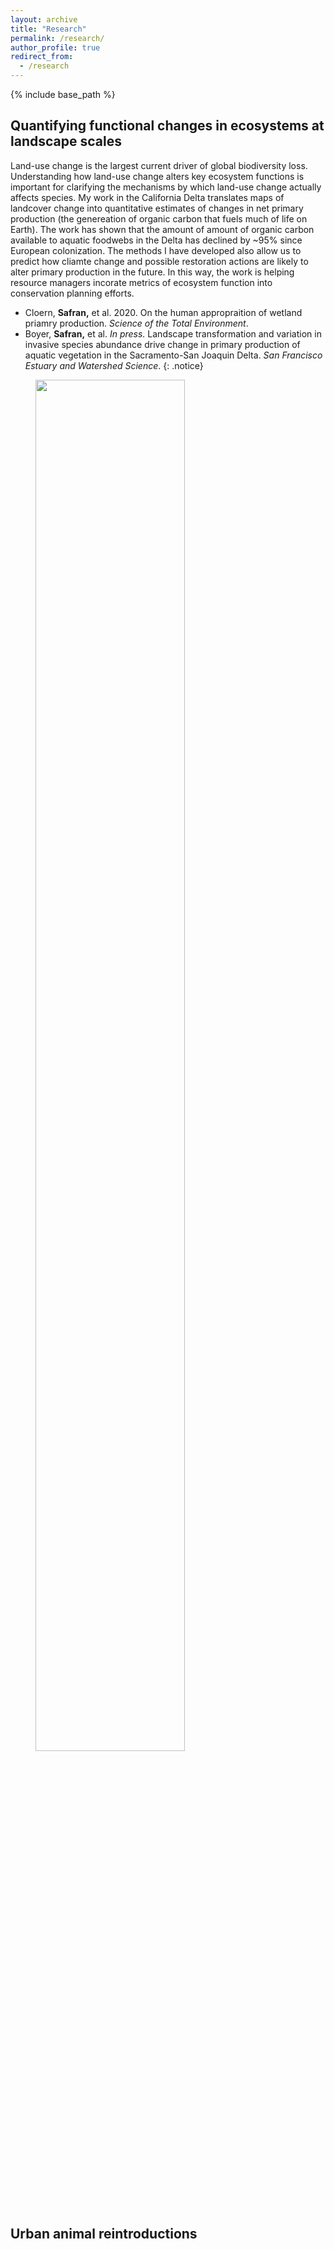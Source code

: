 ```yaml
---
layout: archive
title: "Research"
permalink: /research/
author_profile: true
redirect_from:
  - /research
---
```


{% include base_path %}

## Quantifying functional changes in ecosystems at landscape scales

Land-use change is the largest current driver of global biodiversity loss. Understanding how land-use change alters key ecosystem functions is important for clarifying the mechanisms by which land-use change actually affects species. My work in the California Delta translates maps of landcover change into quantitative estimates of changes in net primary production (the genereation of organic carbon that fuels much of life on Earth). The work has shown that the amount of amount of organic carbon available to aquatic foodwebs in the Delta has declined by ~95% since European colonization. The methods I have developed also allow us to predict how cliamte change and possible restoration actions are likely to alter primary production in the future. In this way, the work is helping resource managers incorate metrics of ecosystem function into conservation planning efforts. <br>
   * Cloern, **Safran,** et al. 2020. On the human appropraition of wetland priamry production. *Science of the Total Environment*.
   * Boyer, **Safran,** et al. *In press.* Landscape transformation and variation in invasive species abundance drive change in primary production of aquatic vegetation in the Sacramento-San Joaquin Delta. *San Francisco Estuary and Watershed Science*.
{: .notice}
<figure>
  <img src="Delta_NPP.jpg" align="center" style="width:75%" />
</figure>

<h2>
Urban animal reintroductions
</h2>

